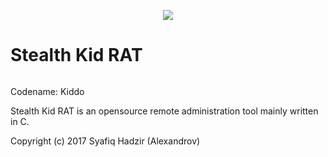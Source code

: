 <p align="center">
    <img src="https://rawgit.com/badges/shields/master/static/logo.svg" />
</p>

# Stealth Kid RAT
<img scr="https://img.shields.io/badge/Development-Active-brightgreen.svg?style=plastic?maxAge=7200" />


Codename: Kiddo

Stealth Kid RAT is an opensource remote administration tool mainly written in C.

Copyright (c) 2017 Syafiq Hadzir (Alexandrov)
